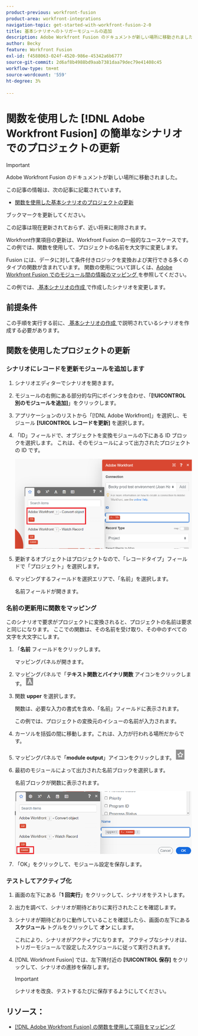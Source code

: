```yaml
---
product-previous: workfront-fusion
product-area: workfront-integrations
navigation-topic: get-started-with-workfront-fusion-2-0
title: 基本シナリオへのトリガーモジュールの追加
description: Adobe Workfront Fusion のドキュメントが新しい場所に移動されました。 この記事は廃止されましたが、この機能を説明する新しい記事へのリンクが含まれています。
author: Becky
feature: Workfront Fusion
exl-id: f4588063-024f-4520-986e-45342a6b6777
source-git-commit: 2d6af8b4988bd9aab7381daa79dec79e41408c45
workflow-type: tm+mt
source-wordcount: '559'
ht-degree: 3%

---
```


# 関数を使用した [!DNL Adobe Workfront Fusion] の簡単なシナリオでのプロジェクトの更新

>[!IMPORTANT]
>
>Adobe Workfront Fusion のドキュメントが新しい場所に移動されました。
>
>この記事の情報は、次の記事に記載されています。
>
>* [ 関数を使用した基本シナリオのプロジェクトの更新 ](https://experienceleague.adobe.com/docs/workfront-fusion/using/build-practice-scenarios/use-function-to-build-practice-scenario.html)
>
>ブックマークを更新してください。
>
>この記事は現在更新されておらず、近い将来に削除されます。

Workfront作業項目の更新は、Workfront Fusion の一般的なユースケースです。 この例では、関数を使用して、プロジェクトの名前を大文字に変更します。

Fusion には、データに対して条件付きロジックを変換および実行できる多くのタイプの関数が含まれています。 関数の使用について詳しくは、[Adobe Workfront Fusion でのモジュール間の情報のマッピング ](/help/quicksilver/workfront-fusion/mapping/map-information-between-modules.md) を参照してください。

この例では、[ 基本シナリオの作成 ](/help/quicksilver/workfront-fusion/get-started/build-practice-scenarios/create-simple-scenario.md) で作成したシナリオを変更します。

## 前提条件

この手順を実行する前に、[ 基本シナリオの作成 ](/help/quicksilver/workfront-fusion/get-started/build-practice-scenarios/create-simple-scenario.md) で説明されているシナリオを作成する必要があります。

## 関数を使用したプロジェクトの更新

### シナリオにレコードを更新モジュールを追加します

1. シナリオエディターでシナリオを開きます。
1. モジュールの右側にある部分的な円にポインタを合わせ、「**[!UICONTROL 別のモジュールを追加]**」をクリックします。
1. アプリケーションのリストから「[!DNL Adobe Workfront]」を選択し、モジュール **[!UICONTROL レコードを更新]** を選択します。
1. 「ID」フィールドで、オブジェクトを変換モジュールの下にある ID ブロックを選択します。 これは、そのモジュールによって出力されたプロジェクトの ID です。

   ![Convert オブジェクトからの ID](assets/id-convert-object.png)

1. 更新するオブジェクトはプロジェクトなので、「レコードタイプ」フィールドで「プロジェクト」を選択します。
1. マッピングするフィールドを選択エリアで、「名前」を選択します。

   名前フィールドが開きます。

### 名前の更新用に関数をマッピング

このシナリオで要求がプロジェクトに変換されると、プロジェクトの名前は要求と同じになります。 ここでの関数は、その名前を受け取り、その中のすべての文字を大文字にします。

1. 「**名前** フィールドをクリックします。

   マッピングパネルが開きます。
1. マッピングパネルで「**テキスト関数とバイナリ関数** アイコンをクリックします。 ![ テキスト関数アイコン ](/help/quicksilver/workfront-fusion/functions/assets/toolbar-icon-text&binary-functions.png)
1. 関数 **upper** を選択します。

   関数は、必要な入力の書式を含め、「名前」フィールドに表示されます。

   この例では、プロジェクトの変換元のイシューの名前が入力されます。

1. カーソルを括弧の間に移動します。これは、入力が行われる場所だからです。
1. マッピングパネルで「**module output**」アイコンをクリックします。 ![ モジュール出力アイコン ](/help/quicksilver/workfront-fusion/functions/assets/toolbar-icon-functions-you-map-from-other-modules.png)
1. 最初のモジュールによって出力された名前ブロックを選択します。

   名前ブロックが関数に表示されます。

   ![ 関数内の名前ブロック ](assets/map-name.png)

1. 「OK」をクリックして、モジュール設定を保存します。

### テストしてアクティブ化

1. 画面の左下にある「**1 回実行**」をクリックして、シナリオをテストします。
1. 出力を調べて、シナリオが期待どおりに実行されたことを確認します。
1. シナリオが期待どおりに動作していることを確認したら、画面の左下にある **スケジュール** トグルをクリックして **オン** にします。

   これにより、シナリオがアクティブになります。 アクティブなシナリオは、トリガーモジュールで設定したスケジュールに従って実行されます。
1. [!DNL Workfront Fusion] では、左下隅付近の **[!UICONTROL 保存]** をクリックして、シナリオの進捗を保存します。

   >[!IMPORTANT]
   >
   >シナリオを改良、テストするたびに保存するようにしてください。

## リソース：

* [ [!DNL Adobe Workfront Fusion] の関数を使用して項目をマッピング](/help/quicksilver/workfront-fusion/mapping/map-information-between-modules.md)
